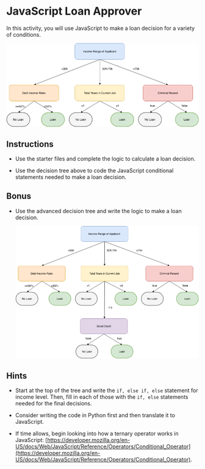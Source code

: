 # JavaScript Loan Approver

In this activity, you will use JavaScript to make a loan decision for a variety of conditions.

![loan-tree.png](Images/loan-tree.png)

## Instructions

* Use the starter files and complete the logic to calculate a loan decision.

* Use the decision tree above to code the JavaScript conditional statements needed to make a loan decision.

## Bonus

* Use the advanced decision tree and write the logic to make a loan decision.

  ![bonus-loan-tree.png](Images/bonus-loan-tree.png)

## Hints

* Start at the top of the tree and write the `if, else if, else` statement for income level. Then, fill in each of those with the `if, else` statements needed for the final decisions.

* Consider writing the code in Python first and then translate it to JavaScript.

* If time allows, begin looking into how a ternary operator works in JavaScript: [https://developer.mozilla.org/en-US/docs/Web/JavaScript/Reference/Operators/Conditional_Operator](https://developer.mozilla.org/en-US/docs/Web/JavaScript/Reference/Operators/Conditional_Operator).
